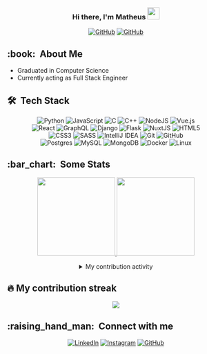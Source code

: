 <h3 align="center">Hi there, I'm Matheus  <img src="https://media.giphy.com/media/hvRJCLFzcasrR4ia7z/giphy.gif" width="28"></h3>

<div align="center">
  <a href="https://github.com/matheuscr30"><img alt="GitHub" src="https://visitor-badge.laobi.icu/badge?page_id=matheuscr30"/></a>
  <a href="https://github.com/matheuscr30"><img alt="GitHub" src="https://img.shields.io/badge/dynamic/json?logo=github&label=GitHub+Followers&labelColor=282c34&color=181717&query=%24.data.totalSubs&url=https%3A%2F%2Fapi.spencerwoo.com%2Fsubstats%2F%3Fsource%3Dgithub%26queryKey%3Dmatheuscr30&longCache=true"/></a>
</div>

<h2 align="left">:book: &nbsp;About Me</h2>

<div align="left">
  <ul>
    <li>Graduated in Computer Science</li>
    <li>Currently acting as Full Stack Engineer</li>
  </ul>
</div>

<h2 align="left">🛠 &nbsp;Tech Stack</h2>

<div align="center">
  <img alt="Python" src="https://img.shields.io/badge/python-%2314354C.svg?style=for-the-badge&logo=python&logoColor=white"/>
  <img alt="JavaScript" src="https://img.shields.io/badge/javascript-%23323330.svg?style=for-the-badge&logo=javascript&logoColor=%23F7DF1E"/>
  <img alt="C" src="https://img.shields.io/badge/c-%2300599C.svg?style=for-the-badge&logo=c&logoColor=white"/>
  <img alt="C++" src="https://img.shields.io/badge/c++-%2300599C.svg?style=for-the-badge&logo=c%2B%2B&ogoColor=white"/>
  <img alt="NodeJS" src="https://img.shields.io/badge/node.js-%2343853D.svg?style=for-the-badge&logo=node-dot-js&logoColor=white"/>
  <img alt="Vue.js" src="https://img.shields.io/badge/vuejs-%2335495e.svg?style=for-the-badge&logo=vue-dot-js&logoColor=%234FC08D"/><br>
  <img alt="React" src="https://img.shields.io/badge/react-%2320232a.svg?style=for-the-badge&logo=react&logoColor=%2361DAFB"/>
  <img alt="GraphQL" src="https://img.shields.io/badge/GraphQl-E10098?style=for-the-badge&logo=graphql&logoColor=white"/>
  <img alt="Django" src="https://img.shields.io/badge/django-%23092E20.svg?style=for-the-badge&logo=django&logoColor=white"/>
  <img alt="Flask" src="https://img.shields.io/badge/flask-%23000.svg?style=for-the-badge&logo=flask&logoColor=white"/>
  <img alt="NuxtJS" src="https://img.shields.io/badge/NuxtJS-black.svg?style=for-the-badge&logo=NuxtJS&logoColor=white"/>
  <img alt="HTML5" src="https://img.shields.io/badge/html5-%23E34F26.svg?style=for-the-badge&logo=html5&logoColor=white"/><br>
  <img alt="CSS3" src="https://img.shields.io/badge/css3-%231572B6.svg?style=for-the-badge&logo=css3&logoColor=white"/>
  <img alt="SASS" src="https://img.shields.io/badge/SASS-hotpink.svg?style=for-the-badge&logo=SASS&logoColor=white"/>
  <img alt="IntelliJ IDEA" src="https://img.shields.io/badge/IntelliJIDEA-000000.svg?style=for-the-badge&logo=intellij-idea&logoColor=white"/>
  <img alt="Git" src="https://img.shields.io/badge/git-%23F05033.svg?style=for-the-badge&logo=git&logoColor=white"/>
  <img alt="GitHub" src="https://img.shields.io/badge/github-%23121011.svg?style=for-the-badge&logo=github&logoColor=white"/><br>
  <img alt="Postgres" src ="https://img.shields.io/badge/postgres-%23316192.svg?style=for-the-badge&logo=postgresql&logoColor=white"/>
  <img alt="MySQL" src="https://img.shields.io/badge/mysql-%2300f.svg?style=for-the-badge&logo=mysql&logoColor=white"/>
  <img alt="MongoDB" src ="https://img.shields.io/badge/MongoDB-%234ea94b.svg?style=for-the-badge&logo=mongodb&logoColor=white"/>
  <img alt="Docker" src="https://img.shields.io/badge/docker-%230db7ed.svg?style=for-the-badge&logo=docker&logoColor=white"/>
  <img alt="Linux" src="https://img.shields.io/badge/Linux-FCC624?style=for-the-badge&logo=linux&logoColor=black">
</div>

<h2 align="left">:bar_chart: &nbsp;Some Stats</h2>

<p align="center">
  <a href="https://github.com/AVS1508">
    <img height="180em" src="https://github-readme-stats-eight-theta.vercel.app/api?username=matheuscr30&hide_border=true&show_icons=true&theme=dracula&include_all_commits=true&count_private=true"/>
    <img height="180em" src="https://github-readme-stats-eight-theta.vercel.app/api/top-langs/?username=matheuscr30&hide_border=true&layout=compact&langs_count=8&theme=dracula"/>
  </a>
</p>

<div align="center">
  <details> 
    <summary>My contribution activity</summary><br/>
    <a href="https://github.com/ashutosh00710/github-readme-activity-graph"><img alt="My Activity Graph" src="https://activity-graph.herokuapp.com/graph?username=matheuscr30&bg_color=1F222E&color=F8D866&line=F85D7F&point=FFFFFF&hide_border=true" /></a>
  </details>
</div>

<h2 align="left">🔥 My contribution streak</h2>

<p align="center">
  <a href="https://github.com/matheuscr30/github-readme-streak-stats">
    <img src="https://github-readme-streak-stats.herokuapp.com/?user=matheuscr30&theme=monokai-metallian&hide_border=true"/>
  </a>
</p>

<h2 align="left">:raising_hand_man: &nbsp;Connect with me</h2>

<div align="center">
  <a href="https://www.linkedin.com/in/matheus-cunha-reis-314994154" target="_blank"><img alt="LinkedIn" src="https://img.shields.io/badge/linkedin-%230077B5.svg?style=for-the-badge&logo=linkedin&logoColor=white"/></a>
  <a href="https://www.instagram.com/matheus.cunhareis" target="_blank"><img alt="Instagram" src="https://img.shields.io/badge/Instagram-%23E4405F.svg?style=for-the-badge&logo=Instagram&logoColor=white"/></a>
  <a href="https://github.com/matheuscr30" target="_blank"><img alt="GitHub" src="https://img.shields.io/badge/github-%23121011.svg?style=for-the-badge&logo=github&logoColor=white"/></a>
</div>

